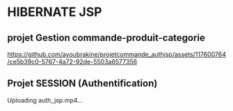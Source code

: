 # HIBERNATE JSP


## projet Gestion commande-produit-categorie



https://github.com/ayoubrakine/projetcommande_authjsp/assets/117600764/ce5b39c0-5767-4a72-92de-5503a6577356



## Projet SESSION (Authentification)



Uploading auth_jsp.mp4…



